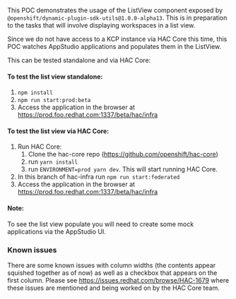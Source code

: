 This POC demonstrates the usage of the ListView component exposed by `@openshift/dynamic-plugin-sdk-utils@1.0.0-alpha13`. This is in preparation to the tasks that will involve displaying workspaces in a list view.

Since we do not have access to a KCP instance via HAC Core this time, this POC watches AppStudio applications and populates them in the ListView.

This can be tested standalone and via HAC Core:

#### To test the list view standalone:
1. `npm install`
2. `npm run start:prod:beta`
3. Access the application in the browser at https://prod.foo.redhat.com:1337/beta/hac/infra

#### To test the list view via HAC Core:
1. Run HAC Core:
   1. Clone the hac-core repo (https://github.com/openshift/hac-core)
   2. run `yarn install`
   3. run `ENVIRONMENT=prod yarn dev`. This will start running HAC Core.
2. In this branch of hac-infra run `npm run start:federated`
3. Access the application in the browser at https://prod.foo.redhat.com:1337/beta/hac/infra

#### Note:
To see the list view populate you will need to create some mock applications via the AppStudio UI.


### Known issues
There are some known issues with column widths (the contents appear squished together as of now) as well as a checkbox that appears on the first column.
Please see https://issues.redhat.com/browse/HAC-1679 where these issues are mentioned and being worked on by the HAC Core team.